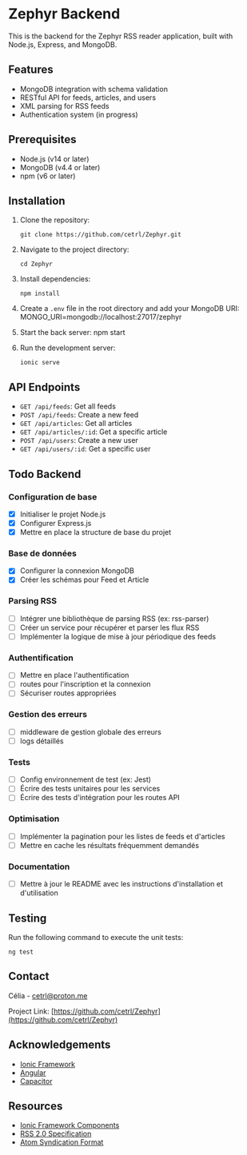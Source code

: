 # Zephyr Backend

This is the backend for the Zephyr RSS reader application, built with Node.js, Express, and MongoDB.

## Features

- MongoDB integration with schema validation
- RESTful API for feeds, articles, and users
- XML parsing for RSS feeds
- Authentication system (in progress)

## Prerequisites

- Node.js (v14 or later)
- MongoDB (v4.4 or later)
- npm (v6 or later)

## Installation

1. Clone the repository:
   ```
   git clone https://github.com/cetrl/Zephyr.git
   ```
2. Navigate to the project directory:
   ```
   cd Zephyr
   ```
3. Install dependencies:
   ```
   npm install
   ```
4. Create a `.env` file in the root directory and add your MongoDB URI:
MONGO_URI=mongodb://localhost:27017/zephyr

5. Start the back server:
npm start

6. Run the development server:
   ```
   ionic serve
   ```
   
## API Endpoints

- `GET /api/feeds`: Get all feeds
- `POST /api/feeds`: Create a new feed
- `GET /api/articles`: Get all articles
- `GET /api/articles/:id`: Get a specific article
- `POST /api/users`: Create a new user
- `GET /api/users/:id`: Get a specific user

## Todo Backend

### Configuration de base
- [x] Initialiser le projet Node.js
- [x] Configurer Express.js
- [x] Mettre en place la structure de base du projet

### Base de données
- [x] Configurer la connexion MongoDB
- [x] Créer les schémas pour Feed et Article

### Parsing RSS
- [ ] Intégrer une bibliothèque de parsing RSS (ex: rss-parser)
- [ ] Créer un service pour récupérer et parser les flux RSS
- [ ] Implémenter la logique de mise à jour périodique des feeds

### Authentification
- [ ] Mettre en place l'authentification
- [ ] routes pour l'inscription et la connexion
- [ ] Sécuriser routes appropriées

### Gestion des erreurs
- [ ] middleware de gestion globale des erreurs
- [ ] logs détaillés

### Tests
- [ ] Config environnement de test (ex: Jest)
- [ ] Écrire des tests unitaires pour les services
- [ ] Écrire des tests d'intégration pour les routes API

### Optimisation
- [ ] Implémenter la pagination pour les listes de feeds et d'articles
- [ ] Mettre en cache les résultats fréquemment demandés

### Documentation
- [ ] Mettre à jour le README avec les instructions d'installation et d'utilisation

## Testing

Run the following command to execute the unit tests:

```
ng test
```

## Contact

Célia - [cetrl@proton.me](cetrl@proton.me)

Project Link: [https://github.com/cetrl/Zephyr](https://github.com/cetrl/Zephyr)

## Acknowledgements

- [Ionic Framework](https://ionicframework.com/)
- [Angular](https://angular.io/)
- [Capacitor](https://capacitorjs.com/)

## Resources

- [Ionic Framework Components](https://ionicframework.com/docs/components)
- [RSS 2.0 Specification](https://www.rssboard.org/rss-specification)
- [Atom Syndication Format](https://tools.ietf.org/html/rfc4287)
